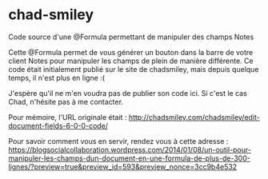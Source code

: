 # chad-smiley
Code source d'une @Formula permettant de manipuler des champs Notes

Cette @Formula permet de vous générer un bouton dans la barre de votre client Notes pour manipuler les champs de plein de manière différente. Ce code était initialement publié sur le site de chadsmiley, mais depuis quelque temps, il n'est plus en ligne :(

J'espère qu'il ne m'en voudra pas de publier son code ici. Si c'est le cas Chad, n'hésite pas à me contacter.

Pour mémoire, l'URL originale était :
  http://chadsmiley.com/chadsmiley/edit-document-fields-6-0-0-code/

Pour savoir comment vous en servir, rendez vous à cette adresse :
  https://blogsocialcollaboration.wordpress.com/2014/01/08/un-outil-pour-manipuler-les-champs-dun-document-en-une-formula-de-plus-de-300-lignes/?preview=true&preview_id=593&preview_nonce=3cc9b4e532
